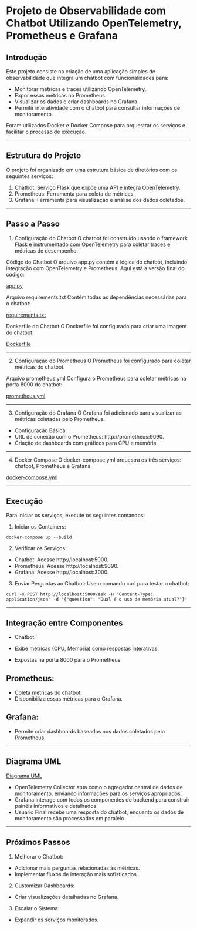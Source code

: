 # Projeto de Observabilidade com Chatbot Utilizando OpenTelemetry, Prometheus e Grafana

## Introdução

Este projeto consiste na criação de uma aplicação simples de observabilidade que integra um chatbot com funcionalidades para:

- Monitorar métricas e traces utilizando OpenTelemetry.
- Expor essas métricas no Prometheus.
- Visualizar os dados e criar dashboards no Grafana.
- Permitir interatividade com o chatbot para consultar informações de monitoramento.

Foram utilizados Docker e Docker Compose para orquestrar os serviços e facilitar o processo de execução.

---

## Estrutura do Projeto
O projeto foi organizado em uma estrutura básica de diretórios com os seguintes serviços:

1. Chatbot: Serviço Flask que expõe uma API e integra OpenTelemetry.
2. Prometheus: Ferramenta para coleta de métricas.
3. Grafana: Ferramenta para visualização e análise dos dados coletados.

---

## Passo a Passo

1. Configuração do Chatbot
O chatbot foi construído usando o framework Flask e instrumentado com OpenTelemetry para coletar traces e métricas de desempenho.

Código do Chatbot
O arquivo app.py contém a lógica do chatbot, incluindo integração com OpenTelemetry e Prometheus. Aqui está a versão final do código:

[app.py](chatbot/app.py)

Arquivo requirements.txt
Contém todas as dependências necessárias para o chatbot:

[requirements.txt](chatbot/requirements.txt)

Dockerfile do Chatbot
O Dockerfile foi configurado para criar uma imagem do chatbot:

[Dockerfile](chatbot/Dockerfile)

---

2. Configuração do Prometheus
O Prometheus foi configurado para coletar métricas do chatbot.

Arquivo prometheus.yml
Configura o Prometheus para coletar métricas na porta 8000 do chatbot:

[prometheus.yml](prometheus/prometheus.yml)

---

3. Configuração do Grafana
O Grafana foi adicionado para visualizar as métricas coletadas pelo Prometheus.

- Configuração Básica:
- URL de conexão com o Prometheus: http://prometheus:9090.
- Criação de dashboards com gráficos para CPU e memória.

---

4. Docker Compose
O docker-compose.yml orquestra os três serviços: chatbot, Prometheus e Grafana.

[docker-compose.yml](docker-compose.yml)

---

## Execução
Para iniciar os serviços, execute os seguintes comandos:

1. Iniciar os Containers:

```docker-compose up --build```

2. Verificar os Serviços:

- Chatbot: Acesse http://localhost:5000.
- Prometheus: Acesse http://localhost:9090.
- Grafana: Acesse http://localhost:3000.

3. Enviar Perguntas ao Chatbot: Use o comando curl para testar o chatbot:

```curl -X POST http://localhost:5000/ask -H "Content-Type: application/json" -d '{"question": "Qual é o uso de memória atual?"}'```

---

## Integração entre Componentes
- Chatbot:

- Exibe métricas (CPU, Memória) como respostas interativas.
- Expostas na porta 8000 para o Prometheus.

## Prometheus:

- Coleta métricas do chatbot.
- Disponibiliza essas métricas para o Grafana.

## Grafana:

- Permite criar dashboards baseados nos dados coletados pelo Prometheus.

---

## Diagrama UML

[Diagrama UML](diagrama.puml)

- OpenTelemetry Collector atua como o agregador central de dados de monitoramento, enviando informações para os serviços apropriados.
- Grafana interage com todos os componentes de backend para construir painéis informativos e detalhados.
- Usuário Final recebe uma resposta do chatbot, enquanto os dados de monitoramento são processados em paralelo.

---

## Próximos Passos
1. Melhorar o Chatbot:

- Adicionar mais perguntas relacionadas às métricas.
- Implementar fluxos de interação mais sofisticados.
2. Customizar Dashboards:

- Criar visualizações detalhadas no Grafana.
3. Escalar o Sistema:

- Expandir os serviços monitorados.

